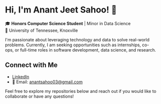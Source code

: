 # Hi, I'm Anant Jeet Sahoo! 👋

🎓 **Honors Computer Science Student** | Minor in Data Science  
📍 University of Tennessee, Knoxville

I'm passionate about leveraging technology and data to solve real-world problems. Currently, I am seeking opportunities such as internships, co-ops, or full-time roles in software development, data science, and research.

## Connect with Me

- [LinkedIn](https://www.linkedin.com/in/anant-j-sahoo/)
- 📧 Email: <anantsahoo03@gmail.com>

Feel free to explore my repositories below and reach out if you would like to collaborate or have any questions!

<!--
**anantsahoo/anantsahoo** is a ✨ _special_ ✨ repository because its `README.md` (this file) appears on your GitHub profile.

Here are some ideas to get you started:

- 🔭 I’m currently working on ...
- 🌱 I’m currently learning ...
- 👯 I’m looking to collaborate on ...
- 🤔 I’m looking for help with ...
- 💬 Ask me about ...
- 📫 How to reach me: ...
- 😄 Pronouns: ...
- ⚡ Fun fact: ...
-->
